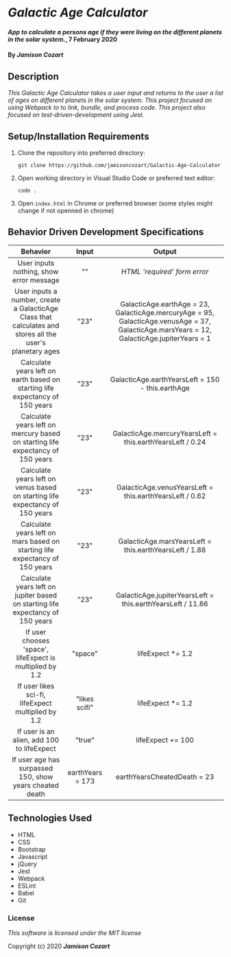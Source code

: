 # _Galactic Age Calculator_

#### _App to calculate a persons age if they were living on the different planets in the solar system._, 7 February 2020

#### By _**Jamison Cozart**_

## Description

_This Galactic Age Calculator takes a user input and returns to the user a list of ages on different planets in the solar system. This project focused on using Webpack to to link, bundle, and process code. This project also focused on test-driven-development using Jest._

## Setup/Installation Requirements

1. Clone the repository into preferred directory:
    ```
    git clone https://github.com/jamisoncozart/Galactic-Age-Calculator
    ```
2. Open working directory in Visual Studio Code or preferred text editor:
    ```
    code .
    ```
3. Open `index.html` in Chrome or preferred browser (some styles might change if not openned in chrome)

## Behavior Driven Development Specifications

|Behavior | Input | Output|
|:-----:|:----:|:------:|
|User inputs nothing, show error message|""|_HTML 'required' form error_|
|User inputs a number, create a GalacticAge Class that calculates and stores all the user's planetary ages|"23"|GalacticAge.earthAge = 23, GalacticAge.mercuryAge = 95, GalacticAge.venusAge = 37, GalacticAge.marsYears = 12, GalacticAge.jupiterYears = 1|
|Calculate years left on earth based on starting life expectancy of 150 years|"23"|GalacticAge.earthYearsLeft = 150 - this.earthAge|
|Calculate years left on mercury based on starting life expectancy of 150 years|"23"|GalacticAge.mercuryYearsLeft = this.earthYearsLeft / 0.24|
|Calculate years left on venus based on starting life expectancy of 150 years|"23"|GalacticAge.venusYearsLeft = this.earthYearsLeft / 0.62|
|Calculate years left on mars based on starting life expectancy of 150 years|"23"|GalacticAge.marsYearsLeft = this.earthYearsLeft / 1.88|
|Calculate years left on jupiter based on starting life expectancy of 150 years|"23"|GalacticAge.jupiterYearsLeft = this.earthYearsLeft / 11.86|
|If user chooses 'space', lifeExpect is multiplied by 1.2|"space"|lifeExpect *= 1.2|
|If user likes sci-fi, lifeExpect multiplied by 1.2|"likes scifi"|lifeExpect *= 1.2|
|If user is an alien, add 100 to lifeExpect|"true"|lifeExpect += 100|
|If user age has surpassed 150, show years cheated death|earthYears = 173| earthYearsCheatedDeath = 23 |



## Technologies Used

* HTML
* CSS
* Bootstrap
* Javascript
* jQuery
* Jest
* Webpack
* ESLint
* Babel
* Git

### License

*This software is licensed under the MIT license*

Copyright (c) 2020 **_Jamison Cozart_**